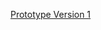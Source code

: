 [Prototype Version 1](https://xd.adobe.com/view/aee1fc70-6e7f-45aa-b217-c510e85cf72a-fbb2/?fullscreen)


